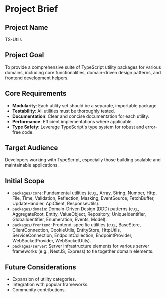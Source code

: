 # Project Brief

## Project Name
TS-Utils

## Project Goal
To provide a comprehensive suite of TypeScript utility packages for various domains, including core functionalities, domain-driven design patterns, and frontend development helpers.

## Core Requirements
- **Modularity**: Each utility set should be a separate, importable package.
- **Testability**: All utilities must be thoroughly tested.
- **Documentation**: Clear and concise documentation for each utility.
- **Performance**: Efficient implementations where applicable.
- **Type Safety**: Leverage TypeScript's type system for robust and error-free code.

## Target Audience
Developers working with TypeScript, especially those building scalable and maintainable applications.

## Initial Scope
- `packages/core`: Fundamental utilities (e.g., Array, String, Number, Http, File, Time, Validation, Reflection, Masking, EventSource, FetchBuffer, UpdateHandler, ApiClient, ResponseUtils).
- `packages/domain`: Domain-Driven Design (DDD) patterns (e.g., AggregateRoot, Entity, ValueObject, Repository, UniqueIdentifier, GlobalIdentifier, Enumeration, Events, Model).
- `packages/frontend`: Frontend-specific utilities (e.g., BaseStore, ClientConnection, CookieUtils, EntityStore, HttpUtils, ServiceConnection, EndpointCollection, EndpointProvider, WebSocketProvider, WebSocketUtils).
- `packages/server`: Server infrastructure elements for various server frameworks (e.g., NestJS, Express) to tie together domain elements.

## Future Considerations
- Expansion of utility categories.
- Integration with popular frameworks.
- Community contributions.
